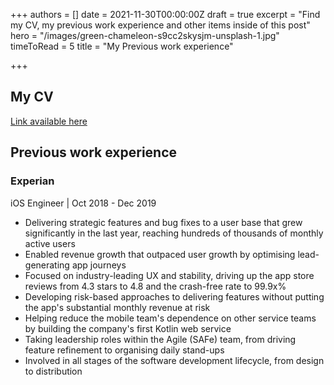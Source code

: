 +++
authors = []
date = 2021-11-30T00:00:00Z
draft = true
excerpt = "Find my CV, my previous work experience and other items inside of this post"
hero = "/images/green-chameleon-s9cc2skysjm-unsplash-1.jpg"
timeToRead = 5
title = "My Previous work experience"

+++
## My CV

[Link available here](https://www.notion.so/Sebastian-Ghetu-edab47d33a364029a46aebcb3fc4cca6 "My CV")

## Previous work experience

### Experian

iOS Engineer | Oct 2018 - Dec 2019

* Delivering strategic features and bug fixes to a user base that grew significantly in the last year, reaching hundreds of thousands of monthly active users
* Enabled revenue growth that outpaced user growth by optimising lead-generating app journeys
* Focused on industry-leading UX and stability, driving up the app store reviews from 4.3 stars to 4.8 and the crash-free rate to 99.9x%
* Developing risk-based approaches to delivering features without putting the app's substantial monthly revenue at risk
* Helping reduce the mobile team's dependence on other service teams by building the company's first Kotlin web service
* Taking leadership roles within the Agile (SAFe) team, from driving feature refinement to organising daily stand-ups
* Involved in all stages of the software development lifecycle, from design to distribution